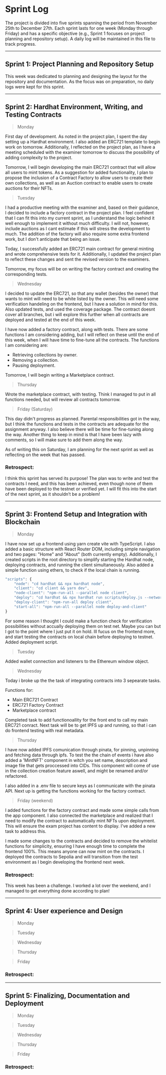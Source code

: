 # Sprint Log

The project is divided into five sprints spanning the period from November 25th to December 27th. Each sprint lasts for one week (Monday through Friday) and has a specific objective (e.g., Sprint 1 focuses on project planning and repository setup). A daily log will be maintained in this file to track progress.

--------------------------------------------------------------------------

## Sprint 1: Project Planning and Repository Setup

This week was dedicated to planning and designing the layout for the repository and documentation. As the focus was on preparation, no daily logs were kept for this sprint.

--------------------------------------------------------------------------

## Sprint 2: Hardhat Environment, Writing, and Testing Contracts

> Monday

First day of development. As noted in the project plan, I spent the day setting up a Hardhat environment. I also added an ERC721 template to begin work on tomorrow. Additionally, I reflected on the project plan, as I have a meeting scheduled with the examiner tomorrow to discuss the possibility of adding complexity to the project.

Tomorrow, I will begin developing the main ERC721 contract that will allow all users to mint tokens. As a suggestion for added functionality, I plan to propose the inclusion of a Contract Factory to allow users to create their own collections, as well as an Auction contract to enable users to create auctions for their NFTs.

> Tuesday

I had a productive meeting with the examiner and, based on their guidance, I decided to include a factory contract in the project plan. I feel confident that I can fit this into my current sprint, as I understand the logic behind it well enough to implement it without much difficulty. I will not, however, include auctions as I cant estimate if this will stress the development to much. The addition of the factory will also require some extra frontend work, but I don't anticipate that being an issue.

Today, I successfully added an ERC721 main contract for general minting and wrote comprehensive tests for it. Additionally, I updated the project plan to reflect these changes and sent the revised version to the examiners.

Tomorrow, my focus will be on writing the factory contract and creating the corresponding tests.

> Wednesday

I decided to update the ERC721, so that any wallet (besides the owner) that wants to mint will need to be white listed by the owner. This will need some verification handeling on the frontend, but I have a solution in mind for this. Also updated tests, and used the coverage package. The contract doesnt cover all branches, but i will explore this further when all contracts are deployed and tested at the end of this week.

I have now added a factory contract, along with tests. There are some functions I am considering adding, but I will reflect on these until the end of this week, when I will have time to fine-tune all the contracts. The functions I am considering are:

- Retrieving collections by owner.
- Removing a collection.
- Pausing deployment.

Tomorrow, I will begin writing a Marketplace contract.

> Thursday

Wrote the marketplace contract, with testing. Think I managed to put in all functions needed, but will review all contracts tomorrow.

> Friday (Saturday)

This day didn't progress as planned. Parental responsibilities got in the way, but I think the functions and tests in the contracts are adequate for the assignment anyway. I also believe there will be time for fine-tuning along the way. Another thing to keep in mind is that I have been lazy with comments, so I will make sure to add them along the way.

As of writing this on Saturday, I am planning for the next sprint as well as reflecting on the week that has passed. 

### Retrospect:

I think this sprint has served its purpose! The plan was to write and test the contracts I need, and this has been achieved, even though none of them have been deployed to the testnet or verified yet. I will fit this into the start of the next sprint, as it shouldn’t be a problem!

--------------------------------------------------------------------------

## Sprint 3: Frontend Setup and Integration with Blockchain

> Monday

I have now set up a frontend using yarn create vite with TypeScript. I also added a basic structure with React Router DOM, including simple navigation and two pages: "Home" and "About" (both currently empty). Additionally, I created scripts in the root directory to simplify starting the Hardhat node, deploying contracts, and running the client simultaneously. Also added a simple function using ethers, to check if the local chain is running.

```js
"scripts": {
    "node": "cd hardhat && npx hardhat node",
    "client": "cd client && yarn dev",
    "node-client": "npm-run-all --parallel node client",
    "deploy": "cd hardhat && npx hardhat run scripts/deploy.js --network localhost",
    "deploy-client": "npm-run-all deploy client",
    "start-all": "npm-run-all --parallel node deploy-and-client"
}
```

For some reason I thought I could make a function check for verification possibilities without accually deploying them on test net. Maybe you can but I got to the point where I just put it on hold. Ill fucus on the frontend more, and start testing the contracts on local chain before deploying to testnet. Added deployment script.

> Tuesday

Added wallet connection and listeners to the Ethereum window object.

> Wednesday

Today i broke up the the task of integrating contracts into 3 sepearate tasks.

Functions for:

- Main ERC721 Contract
- ERC721 Factory Contract
- Marketplace contract

Completed task to add functionoallity for the front end to call my main ERC721 conract. Next task will be to get IPFS up and running, so that i can do frontend testing with real metadata.

> Thursday

I have now added IPFS comunication through pinata, for pinning, unpinning and fetching data through ipfs. To test the the chain of events i have also added a 'MintNFT' component in witch you set name, description and image file that gets proccessed into CIDs. This component will come of use in the collection creation feature aswell, and might be renamed and/or refactored.

I also added in a .env file to secure keys as I communicate with the pinata API. Next up is getting the functions working for the factory contract.

> Friday (weekend)

I added functions for the factory contract and made some simple calls from the app component. I also connected the marketplace and realized that I need to modify the contract to automatically mint NFTs upon deployment. This will ensure the exam project has content to display. I've added a new task to address this.

I made some changes to the contracts and decided to remove the whitelist functions for simplicity, ensuring I have enough time to complete the frontend 100%. This means anyone can now mint on the contracts. I deployed the contracts to Sepolia and will transition from the test environment as I begin developing the frontend next week.

### Retrospect:

This week has been a challenge. I worked a lot over the weekend, and I managed to get everything done according to plan!

--------------------------------------------------------------------------

## Sprint 4: User experience and Design

> Monday

> Tuesday

> Wednesday

> Thursday

> Friday

### Retrospect:

--------------------------------------------------------------------------

## Sprint 5: Finalizing, Documentation and Deployment

> Monday

> Tuesday

> Wednesday

> Thursday

> Friday

### Retrospect:

